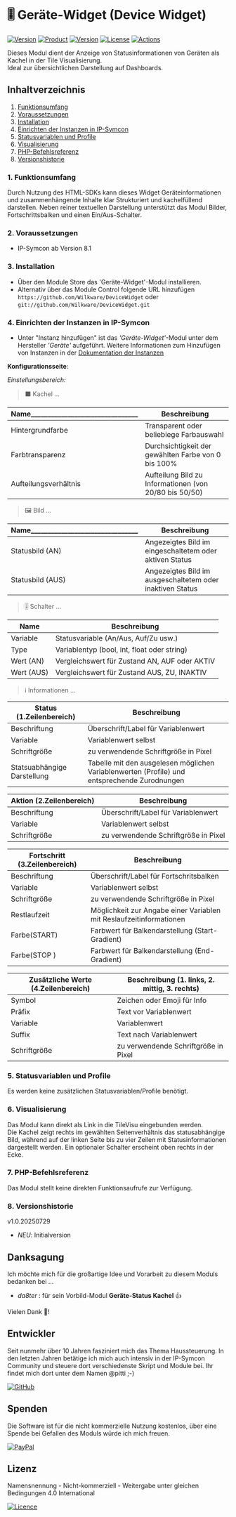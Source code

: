 # 🎚️ Geräte-Widget (Device Widget)

[![Version](https://img.shields.io/badge/Symcon-PHP--Modul-red.svg?style=flat-square)](https://www.symcon.de/service/dokumentation/entwicklerbereich/sdk-tools/sdk-php/)
[![Product](https://img.shields.io/badge/Symcon%20Version-8.1-blue.svg?style=flat-square)](https://www.symcon.de/produkt/)
[![Version](https://img.shields.io/badge/Modul%20Version-1.0.20250729-orange.svg?style=flat-square)](https://github.com/Wilkware/DeviceWidget)
[![License](https://img.shields.io/badge/License-CC%20BY--NC--SA%204.0-green.svg?style=flat-square)](https://creativecommons.org/licenses/by-nc-sa/4.0/)
[![Actions](https://img.shields.io/github/actions/workflow/status/wilkware/DeviceWidget/ci.yml?branch=main&label=CI&style=flat-square)](https://github.com/Wilkware/DeviceWidget/actions)

Dieses Modul dient der Anzeige von Statusinformationen von Geräten als Kachel in der Tile Visualisierung.  
Ideal zur übersichtlichen Darstellung auf Dashboards.

## Inhaltverzeichnis

1. [Funktionsumfang](#user-content-1-funktionsumfang)
2. [Voraussetzungen](#user-content-2-voraussetzungen)
3. [Installation](#user-content-3-installation)
4. [Einrichten der Instanzen in IP-Symcon](#user-content-4-einrichten-der-instanzen-in-ip-symcon)
5. [Statusvariablen und Profile](#user-content-5-statusvariablen-und-profile)
6. [Visualisierung](#user-content-6-visualisierung)
7. [PHP-Befehlsreferenz](#user-content-7-php-befehlsreferenz)
8. [Versionshistorie](#user-content-8-versionshistorie)

### 1. Funktionsumfang

Durch Nutzung des HTML-SDKs kann dieses Widget Geräteinformationen und zusammenhängende Inhalte klar Strukturiert und kachelfüllend darstellen. Neben reiner textuellen Darstellung unterstützt das Modul Bilder, Fortschrittsbalken und einen Ein/Aus-Schalter.

### 2. Voraussetzungen

* IP-Symcon ab Version 8.1

### 3. Installation

* Über den Module Store das 'Geräte-Widget'-Modul installieren.
* Alternativ über das Module Control folgende URL hinzufügen  
`https://github.com/Wilkware/DeviceWidget` oder `git://github.com/Wilkware/DeviceWidget.git`

### 4. Einrichten der Instanzen in IP-Symcon

* Unter "Instanz hinzufügen" ist das _'Geräte-Widget'_-Modul unter dem Hersteller _'Geräte'_ aufgeführt.
Weitere Informationen zum Hinzufügen von Instanzen in der [Dokumentation der Instanzen](https://www.symcon.de/service/dokumentation/konzepte/instanzen/#Instanz_hinzufügen)

__Konfigurationsseite__:

_Einstellungsbereich:_

> ⬛ Kachel ...

Name________________________________| Beschreibung
------------------------------------|--------------------------------------------
Hintergrundfarbe                    | Transparent oder beliebiege Farbauswahl
Farbtransparenz                     | Durchsichtigkeit der gewählten Farbe von 0 bis 100%
Aufteilungsverhältnis               | Aufteilung Bild zu Informationen (von 20/80 bis 50/50)


> 🖼️ Bild ...

Name________________________________| Beschreibung
------------------------------------|--------------------------------------------
Statusbild (AN)                     | Angezeigtes Bild im eingeschaltetem oder aktiven Status
Statusbild (AUS)                    | Angezeigtes Bild im ausgeschaltetem oder inaktiven Status

> 🎚️ Schalter ...

Name                                | Beschreibung
------------------------------------|--------------------------------------------
Variable                            | Statusvariable (An/Aus, Auf/Zu usw.)
Type                                | Variablentyp (bool, int, float oder string)
Wert (AN)                           | Vergleichswert für Zustand AN, AUF oder AKTIV 
Wert (AUS)                          | Vergleichswert für Zustand AUS, ZU, INAKTIV

> ℹ️ Informationen  ...

Status (1.Zeilenbereich)            | Beschreibung
------------------------------------|--------------------------------------------
Beschriftung                        | Überschrift/Label für Variablenwert
Variable                            | Variablenwert selbst
Schriftgröße                        | zu verwendende Schriftgröße in Pixel
Statsuabhängige Darstellung         | Tabelle mit den ausgelesen möglichen Variablenwerten (Profile) und entsprechende Zurodnungen

Aktion (2.Zeilenbereich)            | Beschreibung
------------------------------------|--------------------------------------------
Beschriftung                        | Überschrift/Label für Variablenwert
Variable                            | Variablenwert selbst
Schriftgröße                        | zu verwendende Schriftgröße in Pixel

Fortschritt (3.Zeilenbereich)       | Beschreibung
------------------------------------|--------------------------------------------
Beschriftung                        | Überschrift/Label für Fortschritsbalken
Variable                            | Variablenwert selbst
Schriftgröße                        | zu verwendende Schriftgröße in Pixel
Restlaufzeit                        | Möglichkeit zur Angabe einer Variablen mit Reslaufzeitinformationen
Farbe(START)                        | Farbwert für Balkendarstellung (Start-Gradient)
Farbe(STOP )                        | Farbwert für Balkendarstellung (End-Gradient)

Zusätzliche Werte (4.Zeilenbereich) | Beschreibung (1. links, 2. mittig, 3. rechts)
------------------------------------|------------------------------------------------
Symbol                              | Zeichen oder Emoji für Info
Präfix                              | Text vor Variablenwert
Variable                            | Variablenwert
Suffix                              | Text nach Variablenwert
Schriftgröße                        | zu verwendende Schriftgröße in Pixel

### 5. Statusvariablen und Profile

Es werden keine zusätzlichen Statusvariablen/Profile benötigt.

### 6. Visualisierung

Das Modul kann direkt als Link in die TileVisu eingebunden werden.  
Die Kachel zeigt rechts im gewählten Seitenverhältnis das statusabhängige Bild, während auf der linken Seite bis zu vier Zeilen mit Statusinformationen dargestellt werden. Ein optionaler Schalter erscheint oben rechts in der Ecke.

### 7. PHP-Befehlsreferenz

Das Modul stellt keine direkten Funktionsaufrufe zur Verfügung.  

### 8. Versionshistorie

v1.0.20250729

* _NEU_: Initialversion

## Danksagung

Ich möchte mich für die großartige Idee und Vorarbeit zu diesem Moduls bedanken bei ...

* _da8ter_ : für sein Vorbild-Modul __Geräte-Status Kachel__ 👍

Vielen Dank 🙏!

## Entwickler

Seit nunmehr über 10 Jahren fasziniert mich das Thema Haussteuerung. In den letzten Jahren betätige ich mich auch intensiv in der IP-Symcon Community und steuere dort verschiedenste Skript und Module bei. Ihr findet mich dort unter dem Namen @pitti ;-)

[![GitHub](https://img.shields.io/badge/GitHub-@wilkware-181717.svg?style=for-the-badge&logo=github)](https://wilkware.github.io/)

## Spenden

Die Software ist für die nicht kommerzielle Nutzung kostenlos, über eine Spende bei Gefallen des Moduls würde ich mich freuen.

[![PayPal](https://img.shields.io/badge/PayPal-spenden-00457C.svg?style=for-the-badge&logo=paypal)](https://www.paypal.com/cgi-bin/webscr?cmd=_s-xclick&hosted_button_id=8816166)

## Lizenz

Namensnennung - Nicht-kommerziell - Weitergabe unter gleichen Bedingungen 4.0 International

[![Licence](https://img.shields.io/badge/License-CC_BY--NC--SA_4.0-EF9421.svg?style=for-the-badge&logo=creativecommons)](https://creativecommons.org/licenses/by-nc-sa/4.0/)
